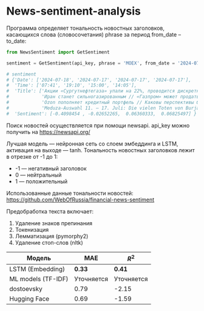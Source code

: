 # News-sentiment-analysis
Программа определяет тональность новостных заголовков, касающихся слова (словосочетания) phrase за период from_date – to_date:

```python
from NewsSentiment import GetSentiment

sentiment = GetSentiment(api_key, phrase = 'MOEX', from_date = '2024-07-17', to_date = '2024-07-19')

# sentiment
# {'Date': ['2024-07-18', '2024-07-17', '2024-07-17', '2024-07-17'],
#  'Time': ['07:41', '19:10', '15:00', '14:05'],
#  'Title': ['Акции «Сургутнефтегаза» упали на 22%, проводится дискретный аукцион',
#            'Иран станет сильногазированным // «Газпром» может продать ему больше, чем Китаю',
#            'Ozon пополняет кредитный портфель // Каковы перспективы банка маркетплейса в сегменте СМБ',
#            'Meduza-Auswahl 11. – 17. Juli: Die vielen Toten von Burjatien'],
#  'Sentiment': [-0.4098454 , -0.02652265,  0.06360333,  0.06825497] }
```
Поиск новостей осуществляется при помощи newsapi. api_key можно получить на https://newsapi.org/

Лучшая модель — нейронная сеть со слоем эмбеддинга и LSTM, активация на выходе — tanh.
Тональность новостных заголовков лежит в отрезке от -1 до 1:
+ -1 — негативный заголовок
+ 0 — нейтральный
+ 1 — положительный

Использованные данные тональности новостей: https://github.com/WebOfRussia/financial-news-sentiment


Предобработка текста включает:
1) Удаление знаков препинания
2) Токенизация
3) Лемматизация (pymorphy2)
4) Удаление стоп-слов (nltk)

| Модель            | MAE           | $R^2$          |
| -------------     | ------------- | -------------  | 
| LSTM (Embedding)  | **0.33**      | **0.41**       | 
| ML models (TF-IDF)| Уточняется    | Уточняется     | 
| dostoevsky        | 0.79          | -2.15          | 
| Hugging Face      | 0.69          | -1.59          | 

